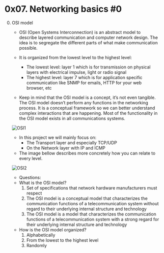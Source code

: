 # 0x07. Networking basics #0

0. OSI model
	- OSI (Open Systems Interconnection) is an abstract model to describe layered communication and computer network design. The idea is to segregate the different parts of what make communication possible.

	- It is organized from the lowest level to the highest level:
		- The lowest level: layer 1 which is for transmission on physical layers with electrical impulse, light or radio signal
		- The highest level: layer 7 which is for application specific communication like SNMP for emails, HTTP for your web browser, etc
	- Keep in mind that the OSI model is a concept, it’s not even tangible. The OSI model doesn’t perform any functions in the networking process. It is a
conceptual framework so we can better understand complex interactions that are happening. Most of the functionality in the OSI model exists in all communications systems.

	![OSI1](https://github.com/Abucheri/alx-system_engineering-devops/assets/24778489/0ecd4dd3-b2a8-41aa-89bb-93faa940f998)

	- In this project we will mainly focus on:
		- The Transport layer and especially TCP/UDP
		- On the Network layer with IP and ICMP
	- The image bellow describes more concretely how you can relate to every level.

	![OSI2](https://github.com/Abucheri/alx-system_engineering-devops/assets/24778489/29e244a9-52ee-4f51-9a9a-d228cd36a24d)
  
	- Questions:
	- What is the OSI model?
		1. Set of specifications that network hardware manufacturers must respect
		2. The OSI model is a conceptual model that characterizes the communication functions of a telecommunication system without regard to their underlying internal structure and technology
		3. The OSI model is a model that characterizes the communication functions of a telecommunication system with a strong regard for their underlying internal structure and technology
	- How is the OSI model organized?
		1. Alphabetically
		2. From the lowest to the highest level
		3. Randomly

